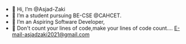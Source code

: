- 👋 Hi, I’m @Asjad-Zaki
- 👀 I’m a student pursuing BE-CSE @CAHCET.
- 🌱 I’m an Aspiring Software Developer,
- 💞️ Don't count your lines of code,make your lines of code count....
E-mail-asjadzaki2021@gmail.com 

<!---
Asjad-Zaki/Asjad-Zaki is a ✨ special ✨ repository because its `README.md` (this file) appears on your GitHub profile.
You can click the Preview link to take a look at your changes.
--->
